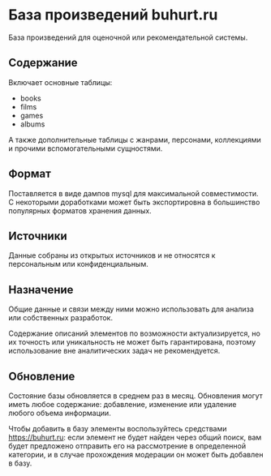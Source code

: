 # База произведений buhurt.ru

База произведений для оценочной или рекомендательной системы.

## Содержание

Включает основные таблицы:

* books
* films
* games
* albums

А также дополнительные таблицы с жанрами, персонами, коллекциями и прочими вспомогательными сущностями.

## Формат

Поставляется в виде дампов mysql для максимальной совместимости. С некоторыми доработками может быть экспортировна в большинство популярных форматов хранения данных.

## Источники

Данные собраны из открытых источников и не относятся к персональным или конфиденциальным.

## Назначение

Общие данные и связи между ними можно использовать для анализа или собственных разработок.

Содержание описаний элементов по возможности актуализируется, но их точность или уникальность не может быть гарантирована, поэтому использование вне аналитических задач не рекомендуется.

## Обновление

Состояние базы обновляется в среднем раз в месяц. Обновления могут иметь любое содержание: добавление, изменение или удаление любого объема информации.

Чтобы добавить в базу элементы воспользуйтесь средствами https://buhurt.ru: если элемент не будет найден через общий поиск, вам будет предложено отправить его на рассмотрение в определенной категории, и в случае прохождения модерации он может быть добавлен в базу.